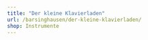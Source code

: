 ```yaml
---
title: "Der kleine Klavierladen"
url: /barsinghausen/der-kleine-klavierladen/
shop: Instrumente
---
```

